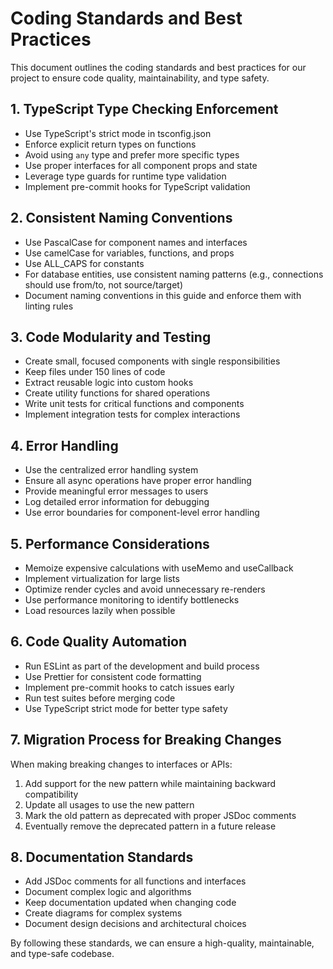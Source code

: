 
# Coding Standards and Best Practices

This document outlines the coding standards and best practices for our project to ensure code quality, maintainability, and type safety.

## 1. TypeScript Type Checking Enforcement

- Use TypeScript's strict mode in tsconfig.json
- Enforce explicit return types on functions
- Avoid using `any` type and prefer more specific types
- Use proper interfaces for all component props and state
- Leverage type guards for runtime type validation
- Implement pre-commit hooks for TypeScript validation

## 2. Consistent Naming Conventions

- Use PascalCase for component names and interfaces
- Use camelCase for variables, functions, and props
- Use ALL_CAPS for constants
- For database entities, use consistent naming patterns (e.g., connections should use from/to, not source/target)
- Document naming conventions in this guide and enforce them with linting rules

## 3. Code Modularity and Testing

- Create small, focused components with single responsibilities
- Keep files under 150 lines of code
- Extract reusable logic into custom hooks
- Create utility functions for shared operations
- Write unit tests for critical functions and components
- Implement integration tests for complex interactions

## 4. Error Handling

- Use the centralized error handling system
- Ensure all async operations have proper error handling
- Provide meaningful error messages to users
- Log detailed error information for debugging
- Use error boundaries for component-level error handling

## 5. Performance Considerations

- Memoize expensive calculations with useMemo and useCallback
- Implement virtualization for large lists
- Optimize render cycles and avoid unnecessary re-renders
- Use performance monitoring to identify bottlenecks
- Load resources lazily when possible

## 6. Code Quality Automation

- Run ESLint as part of the development and build process
- Use Prettier for consistent code formatting
- Implement pre-commit hooks to catch issues early
- Run test suites before merging code
- Use TypeScript strict mode for better type safety

## 7. Migration Process for Breaking Changes

When making breaking changes to interfaces or APIs:

1. Add support for the new pattern while maintaining backward compatibility
2. Update all usages to use the new pattern
3. Mark the old pattern as deprecated with proper JSDoc comments
4. Eventually remove the deprecated pattern in a future release

## 8. Documentation Standards

- Add JSDoc comments for all functions and interfaces
- Document complex logic and algorithms
- Keep documentation updated when changing code
- Create diagrams for complex systems
- Document design decisions and architectural choices

By following these standards, we can ensure a high-quality, maintainable, and type-safe codebase.
